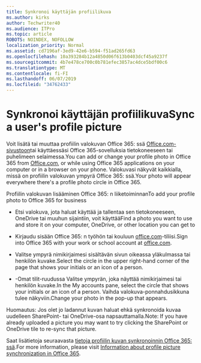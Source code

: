 ```yaml
---
title: Synkronoi käyttäjän profiilikuva
ms.author: kirks
author: Techwriter40
ms.audience: ITPro
ms.topic: article
ROBOTS: NOINDEX, NOFOLLOW
localization_priority: Normal
ms.assetid: cd7196af-3ed9-42e6-b594-f51ad265fd63
ms.openlocfilehash: 10a393284b12a4850d06f613b0403dcf45a9237f
ms.sourcegitcommit: 4b7e478ce700c0b781efec3857ac4dce5bdf00c6
ms.translationtype: MT
ms.contentlocale: fi-FI
ms.lasthandoff: 06/07/2019
ms.locfileid: "34762433"
---
```

# <a name="sync-a-users-profile-picture"></a><span data-ttu-id="5966e-102">Synkronoi käyttäjän profiilikuva</span><span class="sxs-lookup"><span data-stu-id="5966e-102">Sync a user's profile picture</span></span>

<span data-ttu-id="5966e-103">Voit lisätä tai muuttaa profiilin valokuvan Office 365: ssä [Office.com-sivustoon](http://www.office.com)tai käyttäessäsi Office 365-sovelluksia tietokoneeseen tai puhelimeen selaimessa.</span><span class="sxs-lookup"><span data-stu-id="5966e-103">You can add or change your profile photo in Office 365 from [Office.com](http://www.office.com), or while using Office 365 applications on your computer or in a browser on your phone.</span></span> <span data-ttu-id="5966e-104">Valokuvasi näkyvät kaikkialla, missä on profiilin valokuvan ympyrä Office 365: ssä.</span><span class="sxs-lookup"><span data-stu-id="5966e-104">Your photo will appear everywhere there's a profile photo circle in Office 365.</span></span>

<span data-ttu-id="5966e-105">Profiilin valokuvan lisääminen Office 365: n liiketoiminnan</span><span class="sxs-lookup"><span data-stu-id="5966e-105">To add your profile photo to Office 365 for business</span></span>

- <span data-ttu-id="5966e-106">Etsi valokuva, jota haluat käyttää ja tallentaa sen tietokoneeseen, OneDrive tai muuhun sijaintiin, voit käyttää</span><span class="sxs-lookup"><span data-stu-id="5966e-106">Find a photo you want to use and store it on your computer, OneDrive, or other location you can get to</span></span>

- <span data-ttu-id="5966e-107">Kirjaudu sisään Office 365: n työhön tai kouluun [office.com](http://www.office.com)-tiliisi.</span><span class="sxs-lookup"><span data-stu-id="5966e-107">Sign into Office 365 with your work or school account at [office.com](http://www.office.com).</span></span>

- <span data-ttu-id="5966e-108">Valitse ympyrä nimikirjaimesi sisältävän sivun oikeassa yläkulmassa tai henkilön kuvake.</span><span class="sxs-lookup"><span data-stu-id="5966e-108">Select the circle in the upper right-hand corner of the page that shows your initials or an icon of a person.</span></span>

- <span data-ttu-id="5966e-109">-Omat tilit-ruudussa Valitse ympyrän, joka näyttää nimikirjaimesi tai henkilön kuvake.</span><span class="sxs-lookup"><span data-stu-id="5966e-109">In the My accounts pane, select the circle that shows your initials or an icon of a person.</span></span> <span data-ttu-id="5966e-110">Vaihda valokuva-ponnahdusikkuna tulee näkyviin.</span><span class="sxs-lookup"><span data-stu-id="5966e-110">Change your photo in the pop-up that appears.</span></span>

<span data-ttu-id="5966e-111">Huomautus: Jos olet jo ladannut kuvan haluat ehkä synkronoida kuvaa uudelleen SharePoint- tai OneDrive-osa napsauttamalla.</span><span class="sxs-lookup"><span data-stu-id="5966e-111">Note: If you have already uploaded a picture you may want to try clicking the SharePoint or OneDrive tile to re-sync that picture.</span></span>

<span data-ttu-id="5966e-112">Saat lisätietoja seuraavasta [tietoja profiilin kuvan synkronoinnin Office 365: ssä](https://support.office.com/article/information-about-profile-picture-synchronization-in-office-365-20594d76-d054-4af4-a660-401133e3d48a?ui=en-US&amp;rs=en-US&amp;ad=US).</span><span class="sxs-lookup"><span data-stu-id="5966e-112">For more information, please visit [Information about profile picture synchronization in Office 365](https://support.office.com/article/information-about-profile-picture-synchronization-in-office-365-20594d76-d054-4af4-a660-401133e3d48a?ui=en-US&amp;rs=en-US&amp;ad=US).</span></span>
